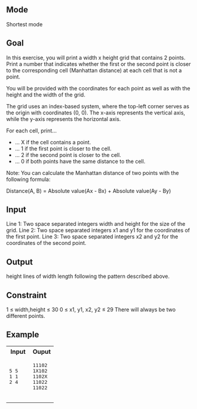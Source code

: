 ## Mode
Shortest mode

## Goal
In this exercise, you will print a width x height grid that contains 2 points.
Print a number that indicates whether the first or the second point is closer to the corresponding cell (Manhattan distance) at each cell that is not a point.

You will be provided with the coordinates for each point as well as with the height and the width of the grid.

The grid uses an index-based system, where the top-left corner serves as the origin with coordinates (0, 0).
The x-axis represents the vertical axis, while the y-axis represents the horizontal axis.

For each cell, print...
- ... X if the cell contains a point.
- ... 1 if the first point is closer to the cell.
- ... 2 if the second point is closer to the cell.
- ... 0 if both points have the same distance to the cell.

Note:
You can calculate the Manhattan distance of two points with the following formula:

Distance(A, B) \= Absolute value(Ax - Bx) + Absolute value(Ay - By)

## Input
Line 1: Two space separated integers width and height for the size of the grid.
Line 2: Two space separated integers x1 and y1 for the coordinates of the first point.
Line 3: Two space separated integers x2 and y2 for the coordinates of the second point.

## Output
height lines of width length following the pattern described above.

## Constraint
1 ≤ width,height ≤ 30
0 ≤ x1, y1, x2, y2 ≤ 29
There will always be two different points.

## Example
<table>
  <tr>
    <th>Input</th>
    <th>Ouput</th>
  </tr>
  <tr>
    <td>
      <pre>
5 5
1 1
2 4
      </pre>
    </td>
    <td>
     <pre>
11102
1X102
1102X
11022
11022
     </pre>
    </td>
  </tr>
</table>
